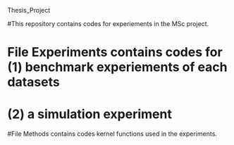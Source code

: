 Thesis_Project

#This repository contains codes for experiements in the MSc project.

# File Experiments contains codes for (1) benchmark experiements of each datasets
#                                     (2) a simulation experiment


#File Methods contains codes kernel functions used in the experiments. 
